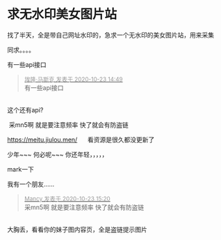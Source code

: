 # 求无水印美女图片站


找了半天，全是带自己网址水印的，急求一个无水印的美女图片站，用来采集

同求。。。。

有一些api接口

<div class="quote"><blockquote><font size="2"><a href="https://www.hostloc.com/forum.php?mod=redirect&amp;goto=findpost&amp;pid=9341210&amp;ptid=757610" target="_blank"><font color="#999999">埃隆·马斯克 发表于 2020-10-23 14:49</font></a></font><br />
有一些api接口</blockquote></div><br />
这个还有api?

<img src="static/image/smiley/default/lol.gif" smilieid="12" border="0" alt="" /> 采mn5啊 就是要注意频率 快了就会有防盗链

https://meitu.jiulou.men/&nbsp; &nbsp;&nbsp; &nbsp;看资源是很久都没更新了

少年~~~ 何必呢~~~ 你还年轻，，，，，<img src="static/image/smiley/default/lol.gif" smilieid="12" border="0" alt="" />

mark一下

我有一个朋友……<img id="aimg_CY55j" onclick="zoom(this, this.src, 0, 0, 0)" class="zoom" src="https://cdn.jsdelivr.net/gh/hishis/forum-master/public/images/patch.gif" onmouseover="img_onmouseoverfunc(this)" onload="thumbImg(this)" border="0" alt="" />

<div class="quote"><blockquote><font size="2"><a href="https://www.hostloc.com/forum.php?mod=redirect&amp;goto=findpost&amp;pid=9341367&amp;ptid=757610" target="_blank"><font color="#999999">Mancy 发表于 2020-10-23 15:20</font></a></font><br />
采mn5啊 就是要注意频率 快了就会有防盗链</blockquote></div><br />
大胸丢，看看你的妹子图内容页，全是盗链提示图片
